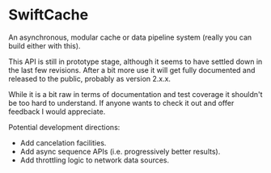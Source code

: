# SwiftCache

An asynchronous, modular cache or data pipeline system (really you can build either with this).

This API is still in prototype stage, although it seems to have settled down in the last few revisions. After a bit more
use it will get fully documented and released to the public, probably as version 2.x.x.

While it is a bit raw in terms of documentation and test coverage it shouldn't be too hard to understand. If anyone
wants to check it out and offer feedback I would appreciate.

Potential development directions:
- Add cancelation facilities.
- Add async sequence APIs (i.e. progressively better results).
- Add throttling logic to network data sources.
